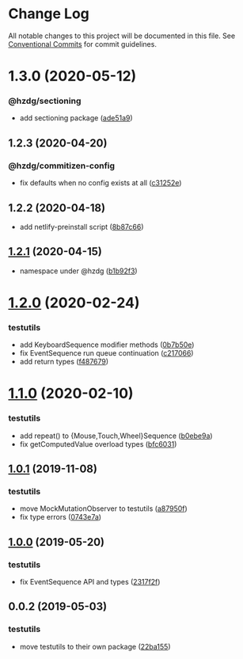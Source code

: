 # Change Log

All notable changes to this project will be documented in this file.
See [Conventional Commits](https://conventionalcommits.org) for commit guidelines.

# 1.3.0 (2020-05-12)


### @hzdg/sectioning

* add sectioning package ([ade51a9](https://github.com/hzdg/hz-core/commit/ade51a9))


## 1.2.3 (2020-04-20)


### @hzdg/commitizen-config

* fix defaults when no config exists at all ([c31252e](https://github.com/hzdg/hz-core/commit/c31252e))


## 1.2.2 (2020-04-18)


* add netlify-preinstall script ([8b87c66](https://github.com/hzdg/hz-core/commit/8b87c66))


## [1.2.1](https://github.com/hzdg/hz-core/compare/testutils@1.2.0...testutils@1.2.1) (2020-04-15)


* namespace under @hzdg ([b1b92f3](https://github.com/hzdg/hz-core/commit/b1b92f3))


# [1.2.0](https://github.com/hzdg/hz-core/compare/testutils@1.1.0...testutils@1.2.0) (2020-02-24)


### testutils

* add KeyboardSequence modifier methods ([0b7b50e](https://github.com/hzdg/hz-core/commit/0b7b50e))
* fix EventSequence run queue continuation ([c217066](https://github.com/hzdg/hz-core/commit/c217066))
* add return types ([f487679](https://github.com/hzdg/hz-core/commit/f487679))


# [1.1.0](https://github.com/hzdg/hz-core/compare/testutils@1.0.1...testutils@1.1.0) (2020-02-10)


### testutils

* add repeat() to {Mouse,Touch,Wheel}Sequence ([b0ebe9a](https://github.com/hzdg/hz-core/commit/b0ebe9a))
* fix getComputedValue overload types ([bfc6031](https://github.com/hzdg/hz-core/commit/bfc6031))


## [1.0.1](https://github.com/hzdg/hz-core/compare/testutils@1.0.0...testutils@1.0.1) (2019-11-08)


### testutils

* move MockMutationObserver to testutils ([a87950f](https://github.com/hzdg/hz-core/commit/a87950f))
* fix type errors ([0743e7a](https://github.com/hzdg/hz-core/commit/0743e7a))


## [1.0.0](https://github.com/hzdg/hz-core/compare/testutils@0.0.2...testutils@1.0.0) (2019-05-20)


### testutils

* fix EventSequence API and types ([2317f2f](https://github.com/hzdg/hz-core/commit/2317f2f))


## 0.0.2 (2019-05-03)


### testutils

* move testutils to their own package ([22ba155](https://github.com/hzdg/hz-core/commit/22ba155))
